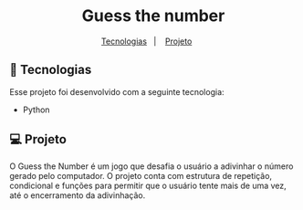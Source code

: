 <h1 align="center">Guess the number</h1>

<p align="center">
  <a href="#-tecnologias">Tecnologias</a>&nbsp;&nbsp;&nbsp;|&nbsp;&nbsp;&nbsp;
  <a href="#-projeto">Projeto</a>&nbsp;&nbsp;&nbsp;&nbsp;&nbsp;&nbsp;</p>

## 🚀 Tecnologias

Esse projeto foi desenvolvido com a seguinte tecnologia:

- Python

## 💻 Projeto

O Guess the Number é um jogo que desafia o usuário a adivinhar o número gerado pelo computador. O projeto conta com estrutura de repetição, condicional e funções para permitir que o usuário tente mais de uma vez, até o encerramento da adivinhação. 